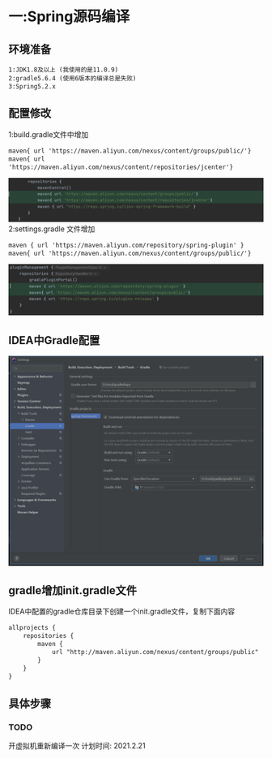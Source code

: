 # 一:Spring源码编译
## 环境准备
    1:JDK1.8及以上 (我使用的是11.0.9)
    2:gradle5.6.4 (使用6版本的编译总是失败)
    3:Spring5.2.x

## 配置修改
1:build.gradle文件中增加 
```
maven{ url 'https://maven.aliyun.com/nexus/content/groups/public/'}
maven{ url 'https://maven.aliyun.com/nexus/content/repositories/jcenter'}
```
![build.gradle](resource\build.gradle文件修改.png)
2:settings.gradle 文件增加
```
maven { url 'https://maven.aliyun.com/repository/spring-plugin' }
maven{ url 'https://maven.aliyun.com/nexus/content/groups/public/'}
```
![settings.gradle](resource\settings.gradle文件修改.png)

## IDEA中Gradle配置
![gradle配置](resource\ide中gradle配置.png)

## gradle增加init.gradle文件
IDEA中配置的gradle仓库目录下创建一个init.gradle文件，复制下面内容
```
allprojects {
    repositories {
        maven {
            url "http://maven.aliyun.com/nexus/content/groups/public"
        }
    }
}
```
## 具体步骤
### TODO 
开虚拟机重新编译一次 
计划时间: 2021.2.21